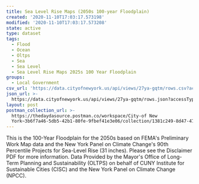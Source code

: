 ```yaml
---
title: Sea Level Rise Maps (2050s 100-year Floodplain)
created: '2020-11-10T17:03:17.573198'
modified: '2020-11-10T17:03:17.573208'
state: active
type: dataset
tags:
  - Flood
  - Ocean
  - Oltps
  - Sea
  - Sea Level
  - Sea Level Rise Maps 2025s 100 Year Floodplain
groups:
  - Local Government
csv_url: 'https://data.cityofnewyork.us/api/views/27ya-gqtm/rows.csv?accessType=DOWNLOAD'
json_url: >-
  https://data.cityofnewyork.us/api/views/27ya-gqtm/rows.json?accessType=DOWNLOAD
layout: post
postman_collection_url: >-
  https://thedaydasource.postman.co/workspace/City-of New
  York~3b6f7a46-5db5-42b1-80fe-9fbef41e3e06/collection/1381c249-8d47-4789-b604-aed69931135d
---
```

This is the 100-Year Floodplain for the 2050s based on FEMA's Preliminary Work Map data and the New York Panel on Climate Change's 90th Percentile Projects for Sea-Level Rise (31 inches).  Please see the Disclaimer PDF for more information. Data Provided by the Mayor's Office of Long-Term Planning and Sustainability (OLTPS) on behalf of CUNY Institute for Sustainable Cities (CISC) and the New York Panel on Climate Change (NPCC).
